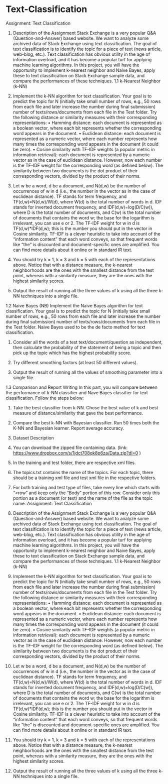 # Text-Classification
Assignment: Text Classification
1.	Description of the Assignment
Stack Exchange is a very popular Q&A (Question-and-Answer) based website. We want to analyze some archived data of Stack Exchange using text classification.
The goal of text classification is to identify the topic for a piece of text (news article, web-blog, etc.). Text classification has obvious utility in the age of information overload, and it has become a popular turf for applying machine learning algorithms. In this project, you will have the opportunity to implement k-nearest neighbor and Naive Bayes, apply these to text classification on Stack Exchange sample data, and compare the performances of these techniques.
1.1  k-Nearest Neighbor (k-NN)
1. Implement the k-NN algorithm for text classification. Your goal is to predict the topic for N (initially take small number of rows, e.g., 50 rows from each file and later increase the number during final submission) number of texts/rows/documents from each file in the Test folder. Try the following distance or similarity measures with their corresponding representations:
•	Hamming distance: each document is represented as a boolean vector, where each bit represents whether the corresponding word appears in the document.
•	 Euclidean distance: each document is represented as a numeric vector, where each number represents how many times the corresponding word appears in the document (it could be zero).
•	Cosine similarity with TF-IDF weights (a popular metric in information retrieval): each document is represented by a numeric vector as in the case of euclidean distance. However, now each number is the TF-IDF weight for the corresponding word (as defined below). The similarity between two documents is the dot product of their corresponding vectors, divided by the product of their norms.

2.	Let w be a word, d be a document, and N(d,w) be the number of occurrences of w in d (i.e., the number in the vector as in the case of euclidean distance). TF stands for term frequency, and TF(d,w)=N(d,w)/W(d), where W(d) is the total number of words in d. IDF stands for inverted document frequency, and IDF(d,w)=log(D/C(w)), where D is the total number of documents, and C(w) is the total number of documents that contains the word w; the base for the logarithm is irrelevant, you can use e or 2. The TF-IDF weight for w in d is TF(d,w)*IDF(d,w); this is the number you should put in the vector in Cosine similarity. TF-IDF is a clever heuristic to take into account of the “information content” that each word conveys, so that frequent words like “the” is discounted and document-specific ones are amplified. You can find more details about it online or in standard IR text.

3.	You should try k = 1, k = 3 and k = 5 with each of the representations above. Notice that with a distance measure, the k-nearest neighborhoods are the ones with the smallest distance from the test point, whereas with a similarity measure, they are the ones with the highest similarity scores.

4.	Output the result of running all the three values of k using all the three k-NN techniques into a single file.

1.2 Naive Bayes (NB)
Implement the Naive Bayes algorithm for text classification. Your goal is to predict the topic for N (initially take small number of rows, e.g., 50 rows from each file and later increase the number during final submission) number of texts/rows/documents from each file in the Test folder. Naive Bayes used to be the de facto method for text classification.
1.	Consider all the words of a test text/document/question as independent, then calculate the probability of the statement of being a topic and then pick up the topic which has the highest probability score.

2.	Try different smoothing factors (at least 50 different values).

3.	Output the result of running all the values of smoothing parameter into a single file.

1.3 Comparison and Report Writing
In this part, you will compare between the performance of k-NN classifier and Nave Bayes classifier for text classification. Follow the steps below:
1.	Take the best classifier from k-NN. Chose the best value of k and best measure of distance/similarity that gave the best performance.

2.	Compare the best k-NN with Bayesian classifier. Run 50 times both the K-NN and Bayesian learner. Report average accuracy.


2.	Dataset Description

1.	You can download the zipped file containing data. (link: https://www.dropbox.com/s/1jdct708qk8p6za/Data.zip?dl=0 )

2.	In the training and test folder, there are respective xml files.
3.	The topics.txt contains the name of the topics. For each topic, there should be a training xml file and test xml file in the respective folders.

4.	For both training and test type of files, take every line which starts with “<row” and keep only the “Body” portion of this row. Consider only this portion as a document (or text) and the name of the file as the topic name.
Assignment: Text Classification
1.	Description of the Assignment
Stack Exchange is a very popular Q&A (Question-and-Answer) based website. We want to analyze some archived data of Stack Exchange using text classification.
The goal of text classification is to identify the topic for a piece of text (news article, web-blog, etc.). Text classification has obvious utility in the age of information overload, and it has become a popular turf for applying machine learning algorithms. In this project, you will have the opportunity to implement k-nearest neighbor and Naive Bayes, apply these to text classification on Stack Exchange sample data, and compare the performances of these techniques.
1.1  k-Nearest Neighbor (k-NN)
1. Implement the k-NN algorithm for text classification. Your goal is to predict the topic for N (initially take small number of rows, e.g., 50 rows from each file and later increase the number during final submission) number of texts/rows/documents from each file in the Test folder. Try the following distance or similarity measures with their corresponding representations:
•	Hamming distance: each document is represented as a boolean vector, where each bit represents whether the corresponding word appears in the document.
•	 Euclidean distance: each document is represented as a numeric vector, where each number represents how many times the corresponding word appears in the document (it could be zero).
•	Cosine similarity with TF-IDF weights (a popular metric in information retrieval): each document is represented by a numeric vector as in the case of euclidean distance. However, now each number is the TF-IDF weight for the corresponding word (as defined below). The similarity between two documents is the dot product of their corresponding vectors, divided by the product of their norms.

2.	Let w be a word, d be a document, and N(d,w) be the number of occurrences of w in d (i.e., the number in the vector as in the case of euclidean distance). TF stands for term frequency, and TF(d,w)=N(d,w)/W(d), where W(d) is the total number of words in d. IDF stands for inverted document frequency, and IDF(d,w)=log(D/C(w)), where D is the total number of documents, and C(w) is the total number of documents that contains the word w; the base for the logarithm is irrelevant, you can use e or 2. The TF-IDF weight for w in d is TF(d,w)*IDF(d,w); this is the number you should put in the vector in Cosine similarity. TF-IDF is a clever heuristic to take into account of the “information content” that each word conveys, so that frequent words like “the” is discounted and document-specific ones are amplified. You can find more details about it online or in standard IR text.

3.	You should try k = 1, k = 3 and k = 5 with each of the representations above. Notice that with a distance measure, the k-nearest neighborhoods are the ones with the smallest distance from the test point, whereas with a similarity measure, they are the ones with the highest similarity scores.

4.	Output the result of running all the three values of k using all the three k-NN techniques into a single file.

